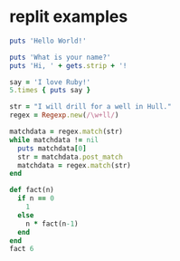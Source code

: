 # replit examples

```ruby
puts 'Hello World!'
```

```ruby
puts 'What is your name?'
puts 'Hi, ' + gets.strip + '!
```

```ruby
say = 'I love Ruby!'
5.times { puts say }
```

```ruby
str = "I will drill for a well in Hull."
regex = Regexp.new(/\w+ll/)

matchdata = regex.match(str)
while matchdata != nil
  puts matchdata[0]
  str = matchdata.post_match
  matchdata = regex.match(str)
end
```

```ruby
def fact(n)
  if n == 0
    1
  else
    n * fact(n-1)
  end
end
fact 6
```
